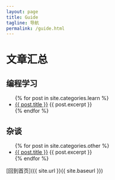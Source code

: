 ```yaml
---
layout: page
title: Guide
tagline: 导航
permalink: /guide.html
---
```


# 文章汇总

## 编程学习

<ul>
  {% for post in site.categories.learn %}
    <li>
      <a href="{{ post.url }}">{{ post.title }}</a>
      {{ post.excerpt }}
    </li>
  {% endfor %}
</ul>

## 杂谈

<ul>
  {% for post in site.categories.other %}
    <li>
      <a href="{{ post.url }}">{{ post.title }}</a>
      {{ post.excerpt }}
    </li>
  {% endfor %}
</ul>

[回到首页]({{ site.url }}{{ site.baseurl }})